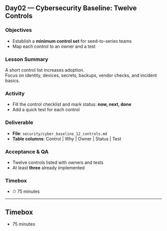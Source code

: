 ## Day02 — Cybersecurity Baseline: Twelve Controls

### Objectives
- Establish a **minimum control set** for seed-to-series teams  
- Map each control to an owner and a test  

### Lesson Summary
A short control list increases adoption.  
Focus on identity, devices, secrets, backups, vendor checks, and incident basics.

### Activity
- Fill the control checklist and mark status: **now, next, done**  
- Add a quick test for each control  

### Deliverable
- **File**: `security/cyber_baseline_12_controls.md`  
- **Table columns**: Control | Why | Owner | Status | Test  

### Acceptance & QA
- Twelve controls listed with owners and tests  
- At least **three** already implemented  

### Timebox
- ⏱ 75 minutes

---

## Timebox
- 75 minutes
